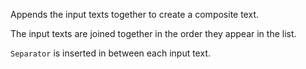 Appends the input texts together to create a composite text.

The input texts are joined together in the order they appear in the list.

`Separator` is inserted in between each input text.
